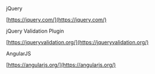 jQuery

[https://jquery.com/](https://jquery.com/)

jQuery Validation Plugin

[https://jqueryvalidation.org/](https://jqueryvalidation.org/)

AngularJS

[https://angularjs.org/](https://angularjs.org/)
